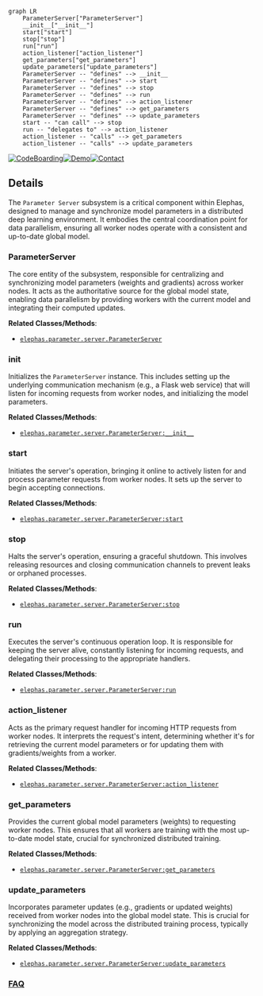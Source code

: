 ```mermaid
graph LR
    ParameterServer["ParameterServer"]
    __init__["__init__"]
    start["start"]
    stop["stop"]
    run["run"]
    action_listener["action_listener"]
    get_parameters["get_parameters"]
    update_parameters["update_parameters"]
    ParameterServer -- "defines" --> __init__
    ParameterServer -- "defines" --> start
    ParameterServer -- "defines" --> stop
    ParameterServer -- "defines" --> run
    ParameterServer -- "defines" --> action_listener
    ParameterServer -- "defines" --> get_parameters
    ParameterServer -- "defines" --> update_parameters
    start -- "can call" --> stop
    run -- "delegates to" --> action_listener
    action_listener -- "calls" --> get_parameters
    action_listener -- "calls" --> update_parameters
```

[![CodeBoarding](https://img.shields.io/badge/Generated%20by-CodeBoarding-9cf?style=flat-square)](https://github.com/CodeBoarding/GeneratedOnBoardings)[![Demo](https://img.shields.io/badge/Try%20our-Demo-blue?style=flat-square)](https://www.codeboarding.org/demo)[![Contact](https://img.shields.io/badge/Contact%20us%20-%20contact@codeboarding.org-lightgrey?style=flat-square)](mailto:contact@codeboarding.org)

## Details

The `Parameter Server` subsystem is a critical component within Elephas, designed to manage and synchronize model parameters in a distributed deep learning environment. It embodies the central coordination point for data parallelism, ensuring all worker nodes operate with a consistent and up-to-date global model.

### ParameterServer
The core entity of the subsystem, responsible for centralizing and synchronizing model parameters (weights and gradients) across worker nodes. It acts as the authoritative source for the global model state, enabling data parallelism by providing workers with the current model and integrating their computed updates.


**Related Classes/Methods**:

- <a href="https://github.com/maxpumperla/elephas/blob/master/elephas/parameter/server.py" target="_blank" rel="noopener noreferrer">`elephas.parameter.server.ParameterServer`</a>


### __init__
Initializes the `ParameterServer` instance. This includes setting up the underlying communication mechanism (e.g., a Flask web service) that will listen for incoming requests from worker nodes, and initializing the model parameters.


**Related Classes/Methods**:

- <a href="https://github.com/maxpumperla/elephas/blob/master/elephas/parameter/server.py" target="_blank" rel="noopener noreferrer">`elephas.parameter.server.ParameterServer:__init__`</a>


### start
Initiates the server's operation, bringing it online to actively listen for and process parameter requests from worker nodes. It sets up the server to begin accepting connections.


**Related Classes/Methods**:

- <a href="https://github.com/maxpumperla/elephas/blob/master/elephas/parameter/server.py" target="_blank" rel="noopener noreferrer">`elephas.parameter.server.ParameterServer:start`</a>


### stop
Halts the server's operation, ensuring a graceful shutdown. This involves releasing resources and closing communication channels to prevent leaks or orphaned processes.


**Related Classes/Methods**:

- <a href="https://github.com/maxpumperla/elephas/blob/master/elephas/parameter/server.py" target="_blank" rel="noopener noreferrer">`elephas.parameter.server.ParameterServer:stop`</a>


### run
Executes the server's continuous operation loop. It is responsible for keeping the server alive, constantly listening for incoming requests, and delegating their processing to the appropriate handlers.


**Related Classes/Methods**:

- <a href="https://github.com/maxpumperla/elephas/blob/master/elephas/parameter/server.py" target="_blank" rel="noopener noreferrer">`elephas.parameter.server.ParameterServer:run`</a>


### action_listener
Acts as the primary request handler for incoming HTTP requests from worker nodes. It interprets the request's intent, determining whether it's for retrieving the current model parameters or for updating them with gradients/weights from a worker.


**Related Classes/Methods**:

- <a href="https://github.com/maxpumperla/elephas/blob/master/elephas/parameter/server.py" target="_blank" rel="noopener noreferrer">`elephas.parameter.server.ParameterServer:action_listener`</a>


### get_parameters
Provides the current global model parameters (weights) to requesting worker nodes. This ensures that all workers are training with the most up-to-date model state, crucial for synchronized distributed training.


**Related Classes/Methods**:

- <a href="https://github.com/maxpumperla/elephas/blob/master/elephas/parameter/server.py" target="_blank" rel="noopener noreferrer">`elephas.parameter.server.ParameterServer:get_parameters`</a>


### update_parameters
Incorporates parameter updates (e.g., gradients or updated weights) received from worker nodes into the global model state. This is crucial for synchronizing the model across the distributed training process, typically by applying an aggregation strategy.


**Related Classes/Methods**:

- <a href="https://github.com/maxpumperla/elephas/blob/master/elephas/parameter/server.py" target="_blank" rel="noopener noreferrer">`elephas.parameter.server.ParameterServer:update_parameters`</a>




### [FAQ](https://github.com/CodeBoarding/GeneratedOnBoardings/tree/main?tab=readme-ov-file#faq)